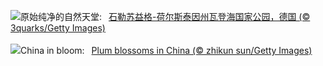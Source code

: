 ![](https://www.bing.com/th?id=OHR.WaddenSeaBiosphereReserve_ZH-CN9012125146_UHD.jpg&w=1000)原始纯净的自然天堂:&nbsp;&ensp;[石勒苏益格-荷尔斯泰因州瓦登海国家公园，德国 (© 3quarks/Getty Images)](https://www.bing.com/th?id=OHR.WaddenSeaBiosphereReserve_ZH-CN9012125146_UHD.jpg)
<br><br/>
![](https://www.bing.com/th?id=OHR.PlumBlossom_EN-US7055526666_UHD.jpg&w=1000)China in bloom:&nbsp;&ensp;[Plum blossoms in China (© zhikun sun/Getty Images)](https://www.bing.com/th?id=OHR.PlumBlossom_EN-US7055526666_UHD.jpg)
<br><br/>
